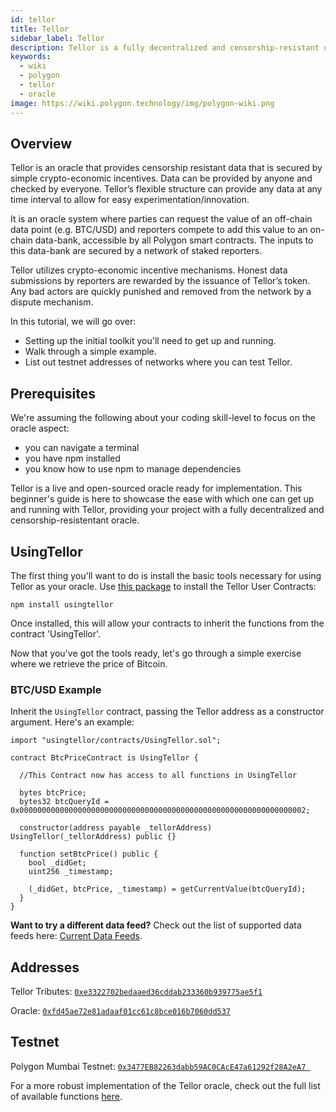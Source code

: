 ```yaml
---
id: tellor
title: Tellor
sidebar_label: Tellor
description: Tellor is a fully decentralized and censorship-resistant oracle for Polygon
keywords:
  - wiki
  - polygon
  - tellor
  - oracle
image: https://wiki.polygon.technology/img/polygon-wiki.png
---
```


## Overview

Tellor is an oracle that provides censorship resistant data that is secured by simple crypto-economic incentives. Data can be provided by anyone and checked by everyone. Tellor’s flexible structure can provide any data at any time interval to allow for easy experimentation/innovation.

It is an oracle system where parties can request the value of an off-chain data point (e.g. BTC/USD) and reporters compete to add this value to an on-chain data-bank, accessible by all Polygon smart contracts. The inputs to this data-bank are secured by a network of staked reporters.

Tellor utilizes crypto-economic incentive mechanisms. Honest data submissions by reporters are rewarded by the issuance of Tellor’s token. Any bad actors are quickly punished and removed from the network by a dispute mechanism.

In this tutorial, we will go over:

- Setting up the initial toolkit you'll need to get up and running.
- Walk through a simple example.
- List out testnet addresses of networks where you can test Tellor.

## Prerequisites

We're assuming the following about your coding skill-level to focus on the oracle aspect:

- you can navigate a terminal
- you have npm installed
- you know how to use npm to manage dependencies

Tellor is a live and open-sourced oracle ready for implementation. This beginner's guide is here to showcase the ease with which one can get up and running with Tellor, providing your project with a fully decentralized and censorship-resistentant oracle.

## UsingTellor

The first thing you'll want to do is install the basic tools necessary for using Tellor as your oracle. Use [this package](https://github.com/tellor-io/usingtellor) to install the Tellor User Contracts:

```
npm install usingtellor
```

Once installed, this will allow your contracts to inherit the functions from the contract 'UsingTellor'.

Now that you've got the tools ready, let's go through a simple exercise where we retrieve the price of Bitcoin.

### BTC/USD Example

Inherit the `UsingTellor` contract, passing the Tellor address as a constructor argument. Here's an example:

```solidity
import "usingtellor/contracts/UsingTellor.sol";

contract BtcPriceContract is UsingTellor {

  //This Contract now has access to all functions in UsingTellor

  bytes btcPrice;
  bytes32 btcQueryId = 0x0000000000000000000000000000000000000000000000000000000000000002;

  constructor(address payable _tellorAddress) UsingTellor(_tellorAddress) public {}

  function setBtcPrice() public {
    bool _didGet;
    uint256 _timestamp;

    (_didGet, btcPrice, _timestamp) = getCurrentValue(btcQueryId);
  }
}
```

**Want to try a different data feed?** Check out the list of supported data feeds here:
[Current Data Feeds](https://docs.tellor.io/tellor/integration/data-feed-ids).

## Addresses

Tellor Tributes: [`0xe3322702bedaaed36cddab233360b939775ae5f1`](https://polygonscan.com/token/0xe3322702bedaaed36cddab233360b939775ae5f1#code)

Oracle: [`0xfd45ae72e81adaaf01cc61c8bce016b7060dd537`](https://polygonscan.com/address/0xfd45ae72e81adaaf01cc61c8bce016b7060dd537#code)

## Testnet

Polygon Mumbai Testnet: [`0x3477EB82263dabb59AC0CAcE47a61292f28A2eA7 `](https://mumbai.polygonscan.com/address/0x3477EB82263dabb59AC0CAcE47a61292f28A2eA7/contracts#code)

For a more robust implementation of the Tellor oracle, check out the full list of available functions [here](https://github.com/tellor-io/usingtellor/blob/master/README.md).
